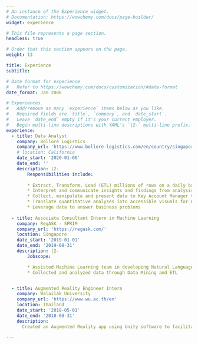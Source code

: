 ```yaml
---
# An instance of the Experience widget.
# Documentation: https://wowchemy.com/docs/page-builder/
widget: experience

# This file represents a page section.
headless: true

# Order that this section appears on the page.
weight: 13

title: Experience
subtitle:

# Date format for experience
#   Refer to https://wowchemy.com/docs/customization/#date-format
date_format: Jan 2006

# Experiences.
#   Add/remove as many `experience` items below as you like.
#   Required fields are `title`, `company`, and `date_start`.
#   Leave `date_end` empty if it's your current employer.
#   Begin multi-line descriptions with YAML's `|2-` multi-line prefix.
experience:
  - title: Data Analyst
    company: Bolloré Logistics
    company_url: 'https://www.bollore-logistics.com/en/country/singapore/'
    # location: California
    date_start: '2020-01-06'
    date_end: ''
    description: |2-
        Responsibilities include:
        
        * Extract, Transform, Load (ETL) millions of rows on a daily basis using Oracle SQL Developer and Python
        * Interpret and communicate insights and findings from analysis to Operation, Business and Warehouse managers
        * Collect, manipulate and present data to Key Account Manager to support decision making using visualization tools
        * Translate quantitative analyses into accessible visuals for non-technical audiences, providing a clear view into interpreting metrics
        * Leverage data to answer business problems
        
  - title: Associate Consultant Intern in Machine Learning
    company: RegASK - SPRIM
    company_url: 'https://regask.com/'
    location: Singapore
    date_start: '2019-01-01'
    date_end: '2019-08-31'
    description: |2- 
        Jobscope:

        * Assisted Machine Learning team in developing Natural Language Processing (NLP) solutions
        * Collected and analyzed data through Data Mining and ETL


  - title: Augmented Reality Engineer Intern
    company: Walailak University
    company_url: 'https://www.wu.ac.th/en'
    location: Thailand
    date_start: '2018-05-01'
    date_end: '2018-08-31'
    description: 
      Created an Augmented Reality app using Unity software to facilitate operators' visual assessment of complex mechanical parts in factory

---
```


